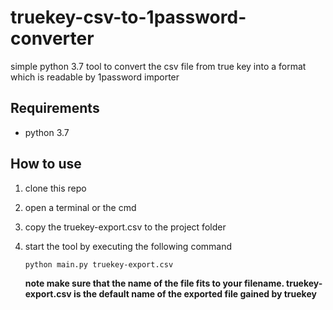 # truekey-csv-to-1password-converter
simple python 3.7 tool to convert the csv file from true key into a format which is readable by 1password importer


## Requirements

- python 3.7


## How to use

1. clone this repo

2. open a terminal or the cmd

3. copy the truekey-export.csv to the project folder

4. start the tool by executing the following command

   ````python main.py truekey-export.csv````
   
   __note make sure that the name of the file fits to your filename. 
   truekey-export.csv is the default name of the
    exported file gained by truekey__